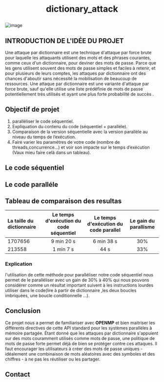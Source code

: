 # <p align='center'>dictionary_attack</p>
![image](https://user-images.githubusercontent.com/85867562/179609398-142ea052-9352-4e83-970b-a0ce3ade0261.png)

## INTRODUCTION DE L'IDÉE DU PROJET
<p>
Une attaque par dictionnaire est une technique d'attaque par force brute pour laquelle les attaquants utilisent des mots et des phrases courantes, comme ceux d'un dictionnaire, pour deviner des mots de passe. Parce que les gens utilisent souvent des mots de passe simples et faciles à retenir, et pour plusieurs de leurs comptes, les attaques par dictionnaire ont des chances d'aboutir sans nécessité la mobilisation de beaucoup de ressources. Une attaque par dictionnaire est une variante d'attaque par force brute, sauf qu'elle utilise une liste prédéfinie de mots de passe potentiellement très utilisés et ayant une plus forte probabilité de succès .
</p>

## Objectif de projet 

1. paralléliser le code séquentiel.
2. Expliquation du contenu du code (séquentiel + paralléle).
3. Comparaison de la version séquentielle avec la version paralléle au niveau du temps de l’exécution.
4. Faire varier les paramétres de votre code (nombre de threads,concurrence...) et voir son impacte sur le temps d’exécution (Vaux mieu faire celà dans un tableau).

## Le code séquentiel

## Le code paralléle

## Tableau de comparaison des resultas

| La taille du dictionnaire      |  Le temps d'exécution du code séquentiel |  Le temps d'exécution du code parallel      |  Le gain du parallisme     |
| :---        |    :----:   |          :----:  |    :----:   |  
| 1707656      | 9 min 20 s       | 6 min 38 s  | 30%  |
| 213558   | 1 min 7 s        | 44 s      |  33% |

### Explication 
<p>l'utilisation de cette méthode pour paralléliser notre code séquentiel nous permet de le paralléliser avec un gain de 30% à 40% qui nous pouvons considérer comme un résultat important suivent à les instructions lourdes utiliser dans le code(lire à partir de dictionnaire ,les deux boucles imbriquées, une boucle conditionnelle ...).</p>

## Conclusion 
Ce projet nous a permet de familiariser avec **OPENMP** et bien maitriser les différents directives de cette API standard pour les systèmes parallèles à mémoire partagée.
Étant donné que les attaques par dictionnaire s'appuient sur des mots couramment utilisés comme mots de passe, une politique de mots de passe forte permet déjà de bien se protéger contre ces attaques. Il faut encourager les utilisateurs à créer des mots de passe uniques - idéalement une combinaison de mots aléatoires avec des symboles et des chiffres - à ne pas les réutiliser ou les partager.

## Contact 

